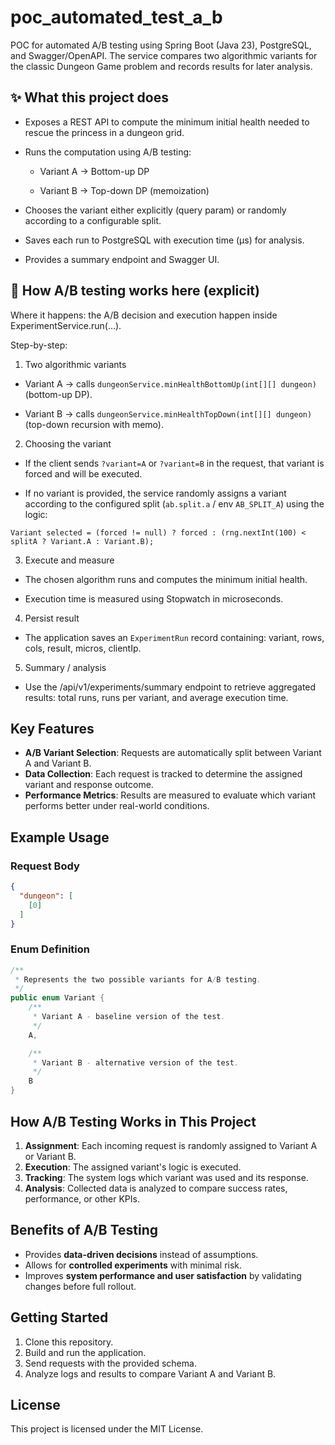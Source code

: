 # poc_automated_test_a_b

POC for automated A/B testing using Spring Boot (Java 23), PostgreSQL, and Swagger/OpenAPI. The service compares two algorithmic variants for the classic Dungeon Game problem and records results for later analysis.

## ✨ What this project does

- Exposes a REST API to compute the minimum initial health needed to rescue the princess in a dungeon grid.

- Runs the computation using A/B testing:

  - Variant A → Bottom-up DP

  - Variant B → Top-down DP (memoization)

- Chooses the variant either explicitly (query param) or randomly according to a configurable split.

- Saves each run to PostgreSQL with execution time (µs) for analysis.

- Provides a summary endpoint and Swagger UI.

## 🧠 How A/B testing works here (explicit)

Where it happens: the A/B decision and execution happen inside ExperimentService.run(...).

Step-by-step:

1. Two algorithmic variants

  - Variant A → calls `dungeonService.minHealthBottomUp(int[][] dungeon)` (bottom-up DP).

  - Variant B → calls `dungeonService.minHealthTopDown(int[][] dungeon)` (top-down recursion with memo).

2. Choosing the variant

  - If the client sends `?variant=A` or `?variant=B` in the request, that variant is forced and will be executed.

  - If no variant is provided, the service randomly assigns a variant according to the configured split (`ab.split.a` / env `AB_SPLIT_A`) using the logic:

```
Variant selected = (forced != null) ? forced : (rng.nextInt(100) < splitA ? Variant.A : Variant.B);
```

3. Execute and measure

  - The chosen algorithm runs and computes the minimum initial health.

  - Execution time is measured using Stopwatch in microseconds.

4. Persist result

  - The application saves an `ExperimentRun` record containing: variant, rows, cols, result, micros, clientIp.

5. Summary / analysis

  - Use the /api/v1/experiments/summary endpoint to retrieve aggregated results: total runs, runs per variant, and average execution time.

## Key Features

- **A/B Variant Selection**: Requests are automatically split between Variant A and Variant B.
- **Data Collection**: Each request is tracked to determine the assigned variant and response outcome.
- **Performance Metrics**: Results are measured to evaluate which variant performs better under real-world conditions.

## Example Usage

### Request Body

```json
{
  "dungeon": [
    [0]
  ]
}
```

### Enum Definition

```java
/**
 * Represents the two possible variants for A/B testing.
 */
public enum Variant {
    /**
     * Variant A - baseline version of the test.
     */
    A,

    /**
     * Variant B - alternative version of the test.
     */
    B
}
```

## How A/B Testing Works in This Project

1. **Assignment**: Each incoming request is randomly assigned to Variant A or Variant B.
2. **Execution**: The assigned variant's logic is executed.
3. **Tracking**: The system logs which variant was used and its response.
4. **Analysis**: Collected data is analyzed to compare success rates, performance, or other KPIs.

## Benefits of A/B Testing

- Provides **data-driven decisions** instead of assumptions.
- Allows for **controlled experiments** with minimal risk.
- Improves **system performance and user satisfaction** by validating changes before full rollout.

## Getting Started

1. Clone this repository.
2. Build and run the application.
3. Send requests with the provided schema.
4. Analyze logs and results to compare Variant A and Variant B.

## License

This project is licensed under the MIT License.
